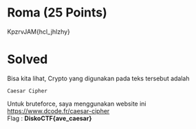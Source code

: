 # Roma (25 Points)
KpzrvJAM{hcl_jhlzhy}
# Solved
Bisa kita lihat, Crypto yang digunakan pada teks tersebut adalah
```
Caesar Cipher
```
Untuk bruteforce, saya menggunakan website ini https://www.dcode.fr/caesar-cipher<br>
Flag : <b>DiskoCTF{ave_caesar}</b>
